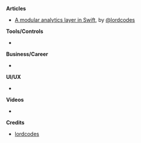 **Articles**

* [A modular analytics layer in Swift](https://www.lordcodes.com/posts/a-modular-analytics-layer-in-swift), by [@lordcodes](https://twitter.com/lordcodes)

**Tools/Controls**

* 

**Business/Career**

* 

**UI/UX**

* 

**Videos**

* 

**Credits**

* [lordcodes](https://github.com/lordcodes)

